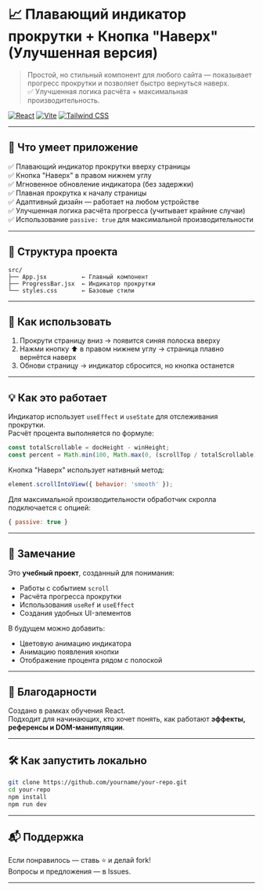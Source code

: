 # 📈 Плавающий индикатор прокрутки + Кнопка "Наверх" (Улучшенная версия)

> Простой, но стильный компонент для любого сайта — показывает прогресс прокрутки и позволяет быстро вернуться наверх.  
> ✅ Улучшенная логика расчёта + максимальная производительность.

[![React](https://img.shields.io/badge/React-19.2.0-blue?style=for-the-badge&logo=react)](https://react.dev/)
[![Vite](https://img.shields.io/badge/Vite-5.4.8-green?style=for-the-badge&logo=vite)](https://vitejs.dev/)
[![Tailwind CSS](https://img.shields.io/badge/Tailwind_CSS-3.4.1-indigo?style=for-the-badge&logo=tailwind-css)](https://tailwindcss.com/)

---

## 🚀 Что умеет приложение

✅ Плавающий индикатор прокрутки вверху страницы  
✅ Кнопка "Наверх" в правом нижнем углу  
✅ Мгновенное обновление индикатора (без задержки)  
✅ Плавная прокрутка к началу страницы  
✅ Адаптивный дизайн — работает на любом устройстве  
✅ Улучшенная логика расчёта прогресса (учитывает крайние случаи)  
✅ Использование `passive: true` для максимальной производительности

---

## 🧩 Структура проекта

```
src/
├── App.jsx          ← Главный компонент
├── ProgressBar.jsx  ← Индикатор прокрутки
└── styles.css       ← Базовые стили
```

---

## 📝 Как использовать

1. Прокрути страницу вниз → появится синяя полоска вверху  
2. Нажми кнопку ⬆️ в правом нижнем углу → страница плавно вернётся наверх  
3. Обнови страницу → индикатор сбросится, но кнопка останется

---

## 💡 Как это работает

Индикатор использует `useEffect` и `useState` для отслеживания прокрутки.  
Расчёт процента выполняется по формуле:

```js
const totalScrollable = docHeight - winHeight;
const percent = Math.min(100, Math.max(0, (scrollTop / totalScrollable) * 100));
```

Кнопка "Наверх" использует нативный метод:

```js
element.scrollIntoView({ behavior: 'smooth' });
```

Для максимальной производительности обработчик скролла подключается с опцией:

```js
{ passive: true }
```

---

## 🌟 Замечание

Это **учебный проект**, созданный для понимания:
- Работы с событием `scroll`
- Расчёта прогресса прокрутки
- Использования `useRef` и `useEffect`
- Создания удобных UI-элементов

В будущем можно добавить:
- Цветовую анимацию индикатора
- Анимацию появления кнопки
- Отображение процента рядом с полоской

---

## 🙏 Благодарности

Создано в рамках обучения React.  
Подходит для начинающих, кто хочет понять, как работают **эффекты, референсы и DOM-манипуляции**.

---

## 🛠️ Как запустить локально

```bash
git clone https://github.com/yourname/your-repo.git
cd your-repo
npm install
npm run dev
```

---

## 📬 Поддержка

Если понравилось — ставь ⭐ и делай fork!  
Вопросы и предложения — в Issues.

---
